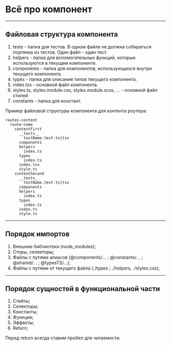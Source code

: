 # Всё про компонент

---

## Файловая структура компонента

1. tests - папка для тестов. В одном файле не должна собираться портянка из тестов. Один файл - один тест.
2. helpers - папка для вспомогательных функций, которые используются в текущем компоненте.
3. components - папка для компонентов, использующихся внутри текущего компонента.
4. types - папка для описания типов текущего компонента.
5. index.tsx - основной файл компонента.
6. styles.ts, styles.module.css, styles.module.scss, ... - основной файл стилей
7. constants - папка для констант.

Пример файловой структуры компонента для контента роутера:

```
routes-content
  route-name
    contentFirst
      __tests__
        testName.test.ts|tsx
      components
      helpers
        index.ts
      types
        index.ts
      index.tsx
      style.ts
    contentSecond
      __tests__
        testName.test.ts|tsx
      components
      helpers
        index.ts
      types
        index.ts
      index.ts
      style.ts

```

---

## Порядок импортов

1. Внешние библиотеки (node_modules);
2. Сторы, селекторы;
3. Файлы с путями алиасов (@components/... ; @constants/... ; @shared/... ; @typesTS/...);
4. Файлы с путями от текущего файла (./types ; ./helpers, ./styles.css);

---

## Порядок сущностей в функциональной части

1. Стейты;
2. Cелекторы;
3. Константы;
4. Функции;
5. Эффекты;
6. Return;

Перед return всегда ставим пробел для читаемости.


